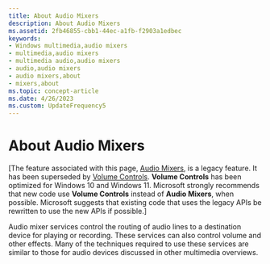 ```yaml
---
title: About Audio Mixers
description: About Audio Mixers
ms.assetid: 2fb46855-cbb1-44ec-a1fb-f2903a1edbec
keywords:
- Windows multimedia,audio mixers
- multimedia,audio mixers
- multimedia audio,audio mixers
- audio,audio mixers
- audio mixers,about
- mixers,about
ms.topic: concept-article
ms.date: 4/26/2023
ms.custom: UpdateFrequency5
---
```


# About Audio Mixers

\[The feature associated with this page, [Audio Mixers](/windows/win32/multimedia/audio-mixers), is a legacy feature. It has been superseded by [Volume Controls](/windows/win32/coreaudio/volume-controls). **Volume Controls** has been optimized for Windows 10 and Windows 11. Microsoft strongly recommends that new code use **Volume Controls** instead of **Audio Mixers**, when possible. Microsoft suggests that existing code that uses the legacy APIs be rewritten to use the new APIs if possible.\]

Audio mixer services control the routing of audio lines to a destination device for playing or recording. These services can also control volume and other effects. Many of the techniques required to use these services are similar to those for audio devices discussed in other multimedia overviews.

 

 




